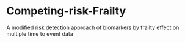 # Competing-risk-Frailty
A modified risk detection approach of biomarkers by frailty effect on multiple time to event data
